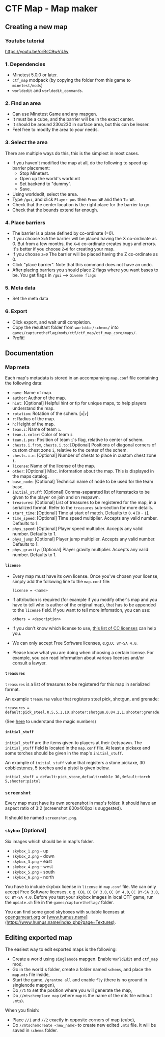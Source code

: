 # CTF Map - Map maker

## Creating a new map

### Youtube tutorial
https://youtu.be/orBsC9wViUw


### 1. Dependencies

* Minetest 5.0.0 or later.
* `ctf_map` modpack (by copying the folder from this game to `minetest/mods`)
* `worldedit` and `worldedit_commands`.

### 2. Find an area

* Can use Minetest Game and any mapgen.
* It must be a cube, and the barrier will be in the exact center.
* It should be around 230x230 in surface area, but this can be lesser.
* Feel free to modify the area to your needs.

### 3. Select the area

There are multiple ways do this, this is the simplest in most cases.

* If you haven't modified the map at all, do the following to speed up barrier placement:
  * Stop Minetest.
  * Open up the world's world.mt
  * Set backend to "dummy".
  * Save.
* Using worldedit, select the area.
* Type `/gui`, and click `Player pos` then `From WE` and then `To WE`.
* Check that the center location is the right place for the barrier to go.
* Check that the bounds extend far enough.

### 4. Place barriers

* The barrier is a plane defined by co-ordinate (=0).
* If you choose `X=0` the barrier will be placed having the X co-ordinate as 0. But from a few months, the `X=0` co-ordinate creates bugs and errors. It's better if you choose `Z=0` for creating your map.
* If you choose `Z=0` The barrier will be placed having the Z co-ordinate as 0.
* Click "place barrier". Note that this command does not have an undo.
* After placing barriers you should place 2 flags where you want bases to be. You get flags in `/gui` --> `Giveme flags`

### 5. Meta data

* Set the meta data

### 6. Export

* Click export, and wait until completion.
* Copy the resultant folder from `worlddir/schems/` into `games/capturetheflag/mods/ctf/ctf_map/ctf_map_core/maps/`.
* Profit!


## Documentation

### Map meta

Each map's metadata is stored in an accompanying `map.conf` file containing the following data:

* `name`: Name of map.
* `author`: Author of the map.
* `hint`: [Optional] Helpful hint or tip for unique maps, to help players understand the map.
* `rotation`: Rotation of the schem. [`x`|`z`]
* `r`: Radius of the map.
* `h`: Height of the map.
* `team.i`: Name of team `i`.
* `team.i.color`: Color of team `i`.
* `team.i.pos`: Position of team `i`'s flag, relative to center of schem.
* `chests.i.from`, `chests.i.to`: [Optional] Positions of diagonal corners of custom chest
zone `i`, relative to the center of the schem.
* `chests.i.n`: [Optional] Number of chests to place in custom chest zone `i`.
* `license`: Name of the license of the map.
* `other`: [Optional] Misc. information about the map. This is displayed in the maps catalog.
* `base_node`: [Optional] Technical name of node to be used for the team base.
* `initial_stuff`: [Optional] Comma-separated list of itemstacks to be given to the player
 on join and on respawn.
* `treasures`: [Optional] List of treasures to be registered for the map, in a serialized
format. Refer to the `treasures` sub-section for more details.
* `start_time`: [Optional] Time at start of match. Defaults to `0.4` [`0` - `1`].
* `time_speed`: [Optional] Time speed multiplier. Accepts any valid number. Defaults to 1.
* `phys_speed`: [Optional] Player speed multiplier. Accepts any valid number. Defaults to 1.
* `phys_jump`: [Optional] Player jump multiplier. Accepts any valid number. Defaults to 1.
* `phys_gravity`: [Optional] Player gravity multiplier. Accepts any valid number. Defaults to 1.

#### `license`

* Every map must have its own license. Once you've chosen your license, simply add the following line to the `map.conf` file:

  ```properties
  license = <name>
  ```

* If attribution is required (for example if you modify other's map and you have to tell who is author of the original map), that has to be appended to the `license` field.
If you want to tell more infomation, you can use:

  ```properties
  others = <description>
  ```

* If you don't know which license to use, [this list of CC licenses](https://creativecommons.org/use-remix/cc-licenses/) can help you.
* We can only accept Free Software licenses, e.g.`CC BY-SA 4.0`.
* Please know what you are doing when choosing a certain license. For example, you can read information about various licenses and/or consult a lawyer.


#### `treasures`

`treasures` is a list of treasures to be registered for this map in serialized format.

An example `treasures` value that registers steel pick, shotgun, and grenade:

```properties
treasures = default:pick_steel,0.5,5,1,10;shooter:shotgun,0.04,2,1;shooter:grenade,0.08,2,1
```

(See [here](../../../other/treasurer/README.md) to understand the magic numbers)

#### `initial_stuff`
`initial_stuff` are the items given to players at their (re)spawn. The `initial_stuff` field is located in the `map.conf` file. At least a pickaxe and some torches should be given in the map's `initial_stuff`.

An example of `initial_stuff` value that registers a stone pickaxe, 30 cobblestones, 5 torches and a pistol is given below.

```properties
initial_stuff = default:pick_stone,default:cobble 30,default:torch 5,shooter:pistol
```

### `screenshot`

Every map must have its own screenshot in map's folder. It should have an aspect ratio of 3:2 (screenshot 600x400px is suggested).

It should be named `screenshot.png`.

### `skybox` [Optional]

Six images which should be in map's folder.

* `skybox_1.png` - up
* `skybox_2.png` - down
* `skybox_3.png` - east
* `skybox_4.png` - west
* `skybox_5.png` - south
* `skybox_6.png` - north

You have to include skybox license in `license` in `map.conf` file. We can only accept Free Software licenses, e.g. `CC0`, `CC BY 3.0`, `CC BY 4.0`, `CC BY-SA 3.0`, `CC BY-SA 4.0`.
Before you test your skybox images in local CTF game, run the `update.sh` file in the `games/capturetheflag/` folder.

You can find some good skyboxes with suitable licenses at [opengameart.org](https://opengameart.org/art-search-advanced?field_art_tags_tid=skybox) or [www.humus.name](https://www.humus.name/index.php?page=Textures).
## Editing exported map

The easiest way to edit exported maps is the following:
* Create a world using `singlenode` mapgen. Enable `WorldEdit` and `ctf_map` mod,
* Go in the world's folder, create a folder named `schems`, and place the `map.mts` file inside,
* Start the game, `/grantme all` and enable `fly` (there is no ground in singlenode mapgen),
* Do `//1` to set the position where you will generate the map,
* Do `//mtschemplace map` (where `map` is the name of the mts file without `.mts`).

When you finish:

* Place `//1` and `//2` exactly in opposite corners of map (cube),
* Do `//mtschemcreate <new_name>` to create new edited `.mts` file. It will be saved in `schems` folder.
